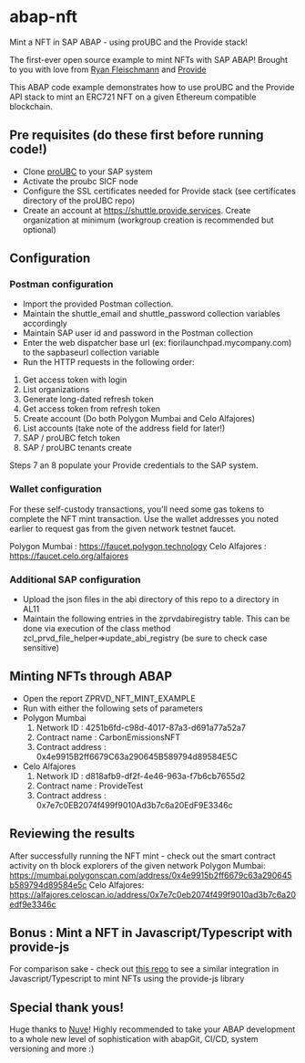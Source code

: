# abap-nft

Mint a NFT in SAP ABAP - using proUBC and the Provide stack!

The first-ever open source example to mint NFTs with SAP ABAP! Brought to you with love from [Ryan Fleischmann](https://github.com/fleischr) and [Provide](https://github.com/provideplatforms)

This ABAP code example demonstrates how to use proUBC and the Provide API stack to mint an ERC721 NFT on a given Ethereum compatible blockchain.

## Pre requisites (do these first before running code!)
- Clone [proUBC](https://github.com/provideplatform/proUBC) to your SAP system
- Activate the proubc SICF node
- Configure the SSL certificates needed for Provide stack (see certificates directory of the proUBC repo)
- Create an account at https://shuttle.provide.services. Create organization at minimum (workgroup creation is recommended but optional)

## Configuration

### Postman configuration
- Import the provided Postman collection. 
- Maintain the shuttle_email and shuttle_password collection variables accordingly
- Maintain SAP user id and password in the Postman collection
- Enter the web dispatcher base url (ex: fiorilaunchpad.mycompany.com) to the sapbaseurl collection variable
- Run the HTTP requests in the following order:
1. Get access token with login
2. List organizations
3. Generate long-dated refresh token
4. Get access token from refresh token
5. Create account (Do both Polygon Mumbai and Celo Alfajores)
6. List accounts (take note of the address field for later!)
7. SAP / proUBC fetch token
8. SAP / proUBC tenants create

Steps 7 an 8 populate your Provide credentials to the SAP system. 

### Wallet configuration
For these self-custody transactions, you'll need some gas tokens to complete the NFT mint transaction. Use the wallet addresses you noted earlier to request gas from the given network testnet faucet.

Polygon Mumbai : https://faucet.polygon.technology 
Celo Alfajores : https://faucet.celo.org/alfajores

### Additional SAP configuration
- Upload the json files in the abi directory of this repo to a directory in AL11
- Maintain the following entries in the zprvdabiregistry table. This can be done via execution of the class method zcl_prvd_file_helper=>update_abi_registry (be sure to check case sensitive)

## Minting NFTs through ABAP
- Open the report ZPRVD_NFT_MINT_EXAMPLE
- Run with either the following sets of parameters
- Polygon Mumbai
    1. Network ID : 4251b6fd-c98d-4017-87a3-d691a77a52a7
    2. Contract name : CarbonEmissionsNFT
    3. Contract address : 0x4e9915B2ff6679C63a290645B589794d89584E5C
- Celo Alfajores
    1. Network ID : d818afb9-df2f-4e46-963a-f7b6cb7655d2
    2. Contract name : ProvideTest
    3. Contract address : 0x7e7c0EB2074f499f9010Ad3b7c6a20EdF9E3346c

## Reviewing the results
After successfully running the NFT mint - check out the smart contract activity on th block explorers of the given network
Polygon Mumbai: https://mumbai.polygonscan.com/address/0x4e9915b2ff6679c63a290645b589794d89584e5c
Celo Alfajores: https://alfajores.celoscan.io/address/0x7e7c0eb2074f499f9010ad3b7c6a20edf9e3346c


## Bonus : Mint a NFT in Javascript/Typescript with provide-js
For comparison sake - check out [this repo](https://github.com/fleischr/mint-nft-provide-js) to see a similar integration in Javascript/Typescript to mint NFTs using the provide-js library


## Special thank yous!
Huge thanks to [Nuve](https://nuveplatform.com/)!
Highly recommended to take your ABAP development to a whole new level of sophistication with abapGit, CI/CD, system versioning and more :)